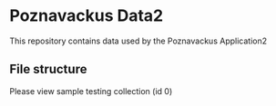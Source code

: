 # Poznavackus Data2
This repository contains data used by the Poznavackus Application2

## File structure
Please view sample testing collection (id 0)
